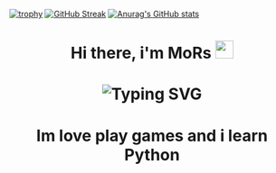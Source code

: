 [![trophy](https://github-profile-trophy.vercel.app/?username=mors223-byt&theme=merko)](https://github.com/ryo-ma/github-profile-trophy)
[![GitHub Streak](https://streak-stats.demolab.com/?user=mors223-byt&theme=merko)](https://git.io/streak-stats)
[![Anurag's GitHub stats](https://github-readme-stats.vercel.app/api?username=mors223-byt&theme=merko)](https://github.com/anuraghazra/github-readme-stats)
<h1 align = "center"> Hi there, i'm MoRs <img src = "https://media1.giphy.com/media/v1.Y2lkPTc5MGI3NjExendwYzM4eHRxbWN5N2VyZ3BsNWxkYXZhczJzZ2UzdWh6aXhtdmY3YyZlcD12MV9pbnRlcm5hbF9naWZfYnlfaWQmY3Q9Zw/ltIFdjNAasOwVvKhvx/giphy.gif" height = "32" /></h1>
<h1 align = "center" <a href="https://git.io/typing-svg"><img src="https://readme-typing-svg.herokuapp.com?font=Fira+Code&pause=1000&width=435&lines=Hi+im+MoRs+and+i+love+minions" alt="Typing SVG" /></a>
<h1 align = "center"> Im love play games and i learn Python

